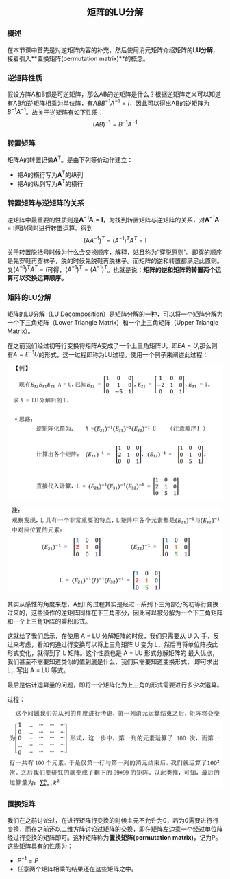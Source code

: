 ## <p align='center'>矩阵的LU分解</p>

### 概述

在本节课中首先是对逆矩阵内容的补充，然后使用消元矩阵介绍矩阵的**LU分解**，接着引入**置换矩阵(permutation matrix)**的概念。

### 逆矩阵性质

假设方阵A和B都是可逆矩阵，那么AB的逆矩阵是什么？根据逆矩阵定义可以知道有AB和逆矩阵相乘为单位阵，有$ABB^{-1}A^{-1}=I$，因此可以得出AB的逆矩阵为$B^{-1}A^{-1}$。故关于逆矩阵有如下性质：
$$
(AB)^{-1}=B^{-1}A^{-1}
$$

### 转置矩阵

矩阵A的转置记做$\mathbf{A}^\mathrm{T}$。是由下列等价动作建立：

- 把*A*的横行写为$\mathbf{A}^\mathrm{T}$的纵列
- 把*A*的纵列写为$\mathbf{A}^\mathrm{T}$的横行

### 转置矩阵与逆矩阵的关系

逆矩阵中最重要的性质则是$\mathbf{A}^\mathrm{-1}\mathbf{A}=\mathbf{I}$，为找到转置矩阵与逆矩阵的关系，对$\mathbf{A}^\mathrm{-1}\mathbf{A}=\mathbf{I}$两边同时进行转置运算。得到
$$
\left(\mathrm{A} A^{-1}\right)^{T}=\left(A^{-1}\right)^{T} A^{T}=\mathrm{I}
$$
关于转置脱括号时候为什么会交换顺序，[解释](https://math.stackexchange.com/questions/1279861/why-intuitively-is-the-order-reversed-when-taking-the-transpose-of-the-product)，姑且称为“穿脱原则”。即穿的顺序是先穿鞋再穿袜子，脱的时候先脱鞋再脱袜子。而矩阵的逆和转置都满足此原则。又$(A^{-1})^{T}A^T=I$可得，$(A^{-1})^T=(A^{-1})^T$。也就是说：**矩阵的逆和矩阵的转置两个运算可以交换运算顺序。**

### 矩阵的LU分解

矩阵的LU分解（LU Decomposition）是矩阵分解的一种，可以将一个矩阵分解为一个下三角矩阵（Lower Triangle Matrix）和一个上三角矩阵（Upper Triangle Matrix）。

在之前我们经过初等行变换将矩阵A变成了一个上三角矩阵U，即$EA=U$,那么则有$A=E^{-1}U$的形式，这一过程即称为LU过程。使用一个例子来阐述此过程：

![](./pics/1.png)

![](./pics/2.png)

其实从感性的角度来想，A到E的过程其实是经过一系列下三角部分的初等行变换过来的，这些操作的逆矩阵同样在下三角部分，因此可以被分解为一个下三角矩阵和一个上三角矩阵的乘积形式。

这就给了我们启示，在使用 A = LU 分解矩阵的时候，我们只需要从 U 入 手，反过来考虑，看如何通过行变换可以将上三角矩阵 U 变为 L，然后再将单位阵按此形式变化，就得到了 L 矩阵。这个性质也是 A = LU 形式分解矩阵的 最大优点，我们甚至不需要知道类似的值到底是什么，我们只需要知道变换形式， 即可求出 L，写出 A = LU 等式。

最后是估计运算量的问题，即将一个矩阵化为上三角的形式需要进行多少次运算。

过程：

![](./pics/3.png)

### 置换矩阵

我们在之前讨论过，在进行矩阵行变换的时候主元不允许为0，若为0需要进行行变换，而在之前还以二维方阵讨论过矩阵的交换，即在矩阵左边乘一个经过单位阵经过行变换的矩阵即可。这种矩阵称为**置换矩阵(permutation matrix)**，记为P。这些矩阵具有的性质为：

- $P^{-1}=P$
- 任意两个矩阵相乘的结果还在这些矩阵之中。



